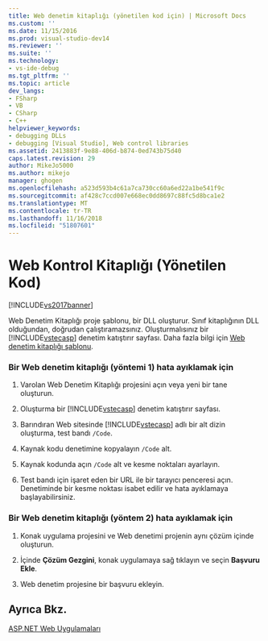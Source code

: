 ```yaml
---
title: Web denetim kitaplığı (yönetilen kod için) | Microsoft Docs
ms.custom: ''
ms.date: 11/15/2016
ms.prod: visual-studio-dev14
ms.reviewer: ''
ms.suite: ''
ms.technology:
- vs-ide-debug
ms.tgt_pltfrm: ''
ms.topic: article
dev_langs:
- FSharp
- VB
- CSharp
- C++
helpviewer_keywords:
- debugging DLLs
- debugging [Visual Studio], Web control libraries
ms.assetid: 2413883f-9e88-406d-b874-0ed743b75d40
caps.latest.revision: 29
author: MikeJo5000
ms.author: mikejo
manager: ghogen
ms.openlocfilehash: a523d593b4c61a7ca730cc60a6ed22a1be541f9c
ms.sourcegitcommit: af428c7ccd007e668ec0dd8697c88fc5d8bca1e2
ms.translationtype: MT
ms.contentlocale: tr-TR
ms.lasthandoff: 11/16/2018
ms.locfileid: "51807601"
---
```

# <a name="web-control-library-managed-code"></a>Web Kontrol Kitaplığı (Yönetilen Kod)
[!INCLUDE[vs2017banner](../includes/vs2017banner.md)]

Web Denetim Kitaplığı proje şablonu, bir DLL oluşturur. Sınıf kitaplığının DLL olduğundan, doğrudan çalıştıramazsınız. Oluşturmalısınız bir [!INCLUDE[vstecasp](../includes/vstecasp-md.md)] denetim katıştırır sayfası. Daha fazla bilgi için [Web denetim kitaplığı şablonu](http://msdn.microsoft.com/en-us/00666b07-71d2-4ace-a13c-cc130a3ce372).  
  
### <a name="to-debug-a-web-control-library-method-1"></a>Bir Web denetim kitaplığı (yöntemi 1) hata ayıklamak için  
  
1.  Varolan Web Denetim Kitaplığı projesini açın veya yeni bir tane oluşturun.  
  
2.  Oluşturma bir [!INCLUDE[vstecasp](../includes/vstecasp-md.md)] denetim katıştırır sayfası.  
  
3.  Barındıran Web sitesinde [!INCLUDE[vstecasp](../includes/vstecasp-md.md)] adlı bir alt dizin oluşturma, test bandı `/Code`.  
  
4.  Kaynak kodu denetimine kopyalayın `/Code` alt.  
  
5.  Kaynak kodunda açın `/Code` alt ve kesme noktaları ayarlayın.  
  
6.  Test bandı için işaret eden bir URL ile bir tarayıcı penceresi açın. Denetiminde bir kesme noktası isabet edilir ve hata ayıklamaya başlayabilirsiniz.  
  
### <a name="to-debug-a-web-control-library-method-2"></a>Bir Web denetim kitaplığı (yöntem 2) hata ayıklamak için  
  
1.  Konak uygulama projesini ve Web denetimi projenin aynı çözüm içinde oluşturun.  
  
2.  İçinde **Çözüm Gezgini**, konak uygulamaya sağ tıklayın ve seçin **Başvuru Ekle**.  
  
3.  Web denetim projesine bir başvuru ekleyin.  
  
## <a name="see-also"></a>Ayrıca Bkz.  
 [ASP.NET Web Uygulamaları](../debugger/debugging-preparation-aspnet-web-applications.md)



